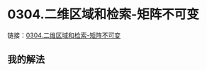 # 0304.二维区域和检索-矩阵不可变

链接：[0304.二维区域和检索-矩阵不可变](https://leetcode.cn/problems/range-sum-query-2d-immutable/)

## 我的解法


